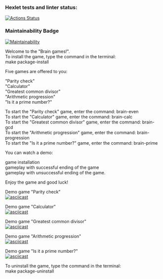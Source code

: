 ### Hexlet tests and linter status:
[![Actions Status](https://github.com/AndreyAnatolev/python-project-49/workflows/hexlet-check/badge.svg)](https://github.com/AndreyAnatolev/python-project-49/actions)

### Maintainability Badge
[![Maintainability](https://api.codeclimate.com/v1/badges/424ceef18ac261d2c574/maintainability)](https://codeclimate.com/github/AndreyAnatolev/python-project-49/maintainability)

Welcome to the "Brain games!".  
To install the game, type the command in the terminal:  
make package-install  

Five games are offered to you:  

"Parity check"  
"Calculator"  
"Greatest common divisor"  
"Arithmetic progression"  
"Is it a prime number?"  

To start the "Parity check" game, enter the command: brain-even  
To start the "Calculator" game, enter the command: brain-calc  
To start the "Greatest common divisor" game, enter the command: brain-gcd  
To start the "Arithmetic progression" game, enter the command: brain-progression  
To start the "Is it a prime number?" game, enter the command: brain-prime  

You can watch a demo:  

game installation  
gameplay with successful ending of the game  
gameplay with unsuccessful ending of the game.  

Enjoy the game and good luck!  

Demo game "Parity check"  
[![asciicast](https://asciinema.org/a/579713.svg)](https://asciinema.org/a/579713)

Demo game "Calculator"  
[![asciicast](https://asciinema.org/a/581523.svg)](https://asciinema.org/a/581523)

Demo game "Greatest common divisor"  
[![asciicast](https://asciinema.org/a/581526.svg)](https://asciinema.org/a/581526)

Demo game "Arithmetic progression"  
[![asciicast](https://asciinema.org/a/581550.svg)](https://asciinema.org/a/581550)

Demo game "Is it a prime number?"  
[![asciicast](https://asciinema.org/a/581564.svg)](https://asciinema.org/a/581564)

To uninstall the game, type the command in the terminal:  
make package-uninstall 